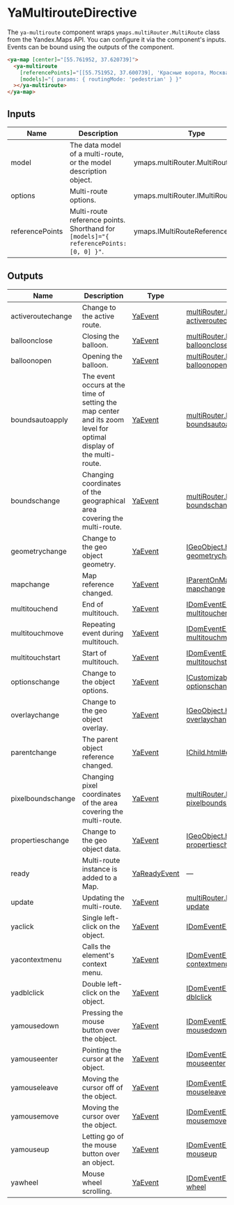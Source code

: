 # YaMultirouteDirective


The `ya-multiroute` component wraps `ymaps.multiRouter.MultiRoute` class from the Yandex.Maps API.
You can configure it via the component's inputs.
Events can be bound using the outputs of the component.

```html
<ya-map [center]="[55.761952, 37.620739]">
  <ya-multiroute
    [referencePoints]="[[55.751952, 37.600739], 'Красные ворота, Москва']"
    [models]="{ params: { routingMode: 'pedestrian' } }"
  ></ya-multiroute>
</ya-map>
```




## Inputs
| Name            | Description                                                                               | Type                                                                                       | API Reference                                                                                                                                                                                  |
| --------------- | ----------------------------------------------------------------------------------------- | ------------------------------------------------------------------------------------------ | ---------------------------------------------------------------------------------------------------------------------------------------------------------------------------------------------- |
| model           |   The data model of a multi-route, or the model description object.                       | ymaps.multiRouter.MultiRouteModel | Optional<ymaps.IMultiRouteModelJson | referencePoints> | [multiRouter.MultiRoute.html#multiRouter.MultiRoute__param-model](https://yandex.com/dev/maps/jsapi/doc/2.1/ref/reference/multiRouter.MultiRoute.html#multiRouter.MultiRoute__param-model)     |
| options         |   Multi-route options.                                                                    | ymaps.multiRouter.IMultiRouteOptions                                                       | [multiRouter.MultiRoute.html#multiRouter.MultiRoute__param-options](https://yandex.com/dev/maps/jsapi/doc/2.1/ref/reference/multiRouter.MultiRoute.html#multiRouter.MultiRoute__param-options) |
| referencePoints |   Multi-route reference points. Shorthand for `[models]="{ referencePoints: [0, 0] }"`.   | ymaps.IMultiRouteReferencePoint[]                                                          | [IMultiRouteReferencePoint.html](https://yandex.com/dev/maps/jsapi/doc/2.1/ref/reference/IMultiRouteReferencePoint.html)                                                                       |

## Outputs
| Name              | Description                                                                                                           | Type                                    | API Reference                                                                                                                                                                                  |
| ----------------- | --------------------------------------------------------------------------------------------------------------------- | --------------------------------------- | ---------------------------------------------------------------------------------------------------------------------------------------------------------------------------------------------- |
| activeroutechange |   Change to the active route.                                                                                         | [YaEvent](interfaces/YaEvent)           | [multiRouter.MultiRoute.html#event_detail__event-activeroutechange](https://yandex.com/dev/maps/jsapi/doc/2.1/ref/reference/multiRouter.MultiRoute.html#event_detail__event-activeroutechange) |
| balloonclose      |   Closing the balloon.                                                                                                | [YaEvent](interfaces/YaEvent)           | [multiRouter.MultiRoute.html#event_detail__event-balloonclose](https://yandex.com/dev/maps/jsapi/doc/2.1/ref/reference/multiRouter.MultiRoute.html#event_detail__event-balloonclose)           |
| balloonopen       |   Opening the balloon.                                                                                                | [YaEvent](interfaces/YaEvent)           | [multiRouter.MultiRoute.html#event_detail__event-balloonopen](https://yandex.com/dev/maps/jsapi/doc/2.1/ref/reference/multiRouter.MultiRoute.html#event_detail__event-balloonopen)             |
| boundsautoapply   |   The event occurs at the time of setting the map center and its zoom level for optimal display of the multi-route.   | [YaEvent](interfaces/YaEvent)           | [multiRouter.MultiRoute.html#event_detail__event-boundsautoapply](https://yandex.com/dev/maps/jsapi/doc/2.1/ref/reference/multiRouter.MultiRoute.html#event_detail__event-boundsautoapply)     |
| boundschange      |   Changing coordinates of the geographical area covering the multi-route.                                             | [YaEvent](interfaces/YaEvent)           | [multiRouter.MultiRoute.html#event_detail__event-boundschange](https://yandex.com/dev/maps/jsapi/doc/2.1/ref/reference/multiRouter.MultiRoute.html#event_detail__event-boundschange)           |
| geometrychange    |   Change to the geo object geometry.                                                                                  | [YaEvent](interfaces/YaEvent)           | [IGeoObject.html#event_detail__event-geometrychange](https://yandex.com/dev/maps/jsapi/doc/2.1/ref/reference/IGeoObject.html#event_detail__event-geometrychange)                               |
| mapchange         |   Map reference changed.                                                                                              | [YaEvent](interfaces/YaEvent)           | [IParentOnMap.html#event_detail__event-mapchange](https://yandex.com/dev/maps/jsapi/doc/2.1/ref/reference/IParentOnMap.html#event_detail__event-mapchange)                                     |
| multitouchend     |   End of multitouch.                                                                                                  | [YaEvent](interfaces/YaEvent)           | [IDomEventEmitter.html#event_detail__event-multitouchend](https://yandex.com/dev/maps/jsapi/doc/2.1/ref/reference/IDomEventEmitter.html#event_detail__event-multitouchend)                     |
| multitouchmove    |   Repeating event during multitouch.                                                                                  | [YaEvent](interfaces/YaEvent)           | [IDomEventEmitter.html#event_detail__event-multitouchmove](https://yandex.com/dev/maps/jsapi/doc/2.1/ref/reference/IDomEventEmitter.html#event_detail__event-multitouchmove)                   |
| multitouchstart   |   Start of multitouch.                                                                                                | [YaEvent](interfaces/YaEvent)           | [IDomEventEmitter.html#event_detail__event-multitouchstart](https://yandex.com/dev/maps/jsapi/doc/2.1/ref/reference/IDomEventEmitter.html#event_detail__event-multitouchstart)                 |
| optionschange     |   Change to the object options.                                                                                       | [YaEvent](interfaces/YaEvent)           | [ICustomizable.html#event_detail__event-optionschange](https://yandex.com/dev/maps/jsapi/doc/2.1/ref/reference/ICustomizable.html#event_detail__event-optionschange)                           |
| overlaychange     |   Change to the geo object overlay.                                                                                   | [YaEvent](interfaces/YaEvent)           | [IGeoObject.html#event_detail__event-overlaychange](https://yandex.com/dev/maps/jsapi/doc/2.1/ref/reference/IGeoObject.html#event_detail__event-overlaychange)                                 |
| parentchange      |   The parent object reference changed.                                                                                | [YaEvent](interfaces/YaEvent)           | [IChild.html#event_detail__event-parentchange](https://yandex.com/dev/maps/jsapi/doc/2.1/ref/reference/IChild.html#event_detail__event-parentchange)                                           |
| pixelboundschange |   Changing pixel coordinates of the area covering the multi-route.                                                    | [YaEvent](interfaces/YaEvent)           | [multiRouter.MultiRoute.html#event_detail__event-pixelboundschange](https://yandex.com/dev/maps/jsapi/doc/2.1/ref/reference/multiRouter.MultiRoute.html#event_detail__event-pixelboundschange) |
| propertieschange  |   Change to the geo object data.                                                                                      | [YaEvent](interfaces/YaEvent)           | [IGeoObject.html#event_detail__event-propertieschange](https://yandex.com/dev/maps/jsapi/doc/2.1/ref/reference/IGeoObject.html#event_detail__event-propertieschange)                           |
| ready             |   Multi-route instance is added to a Map.                                                                             | [YaReadyEvent](interfaces/YaReadyEvent) | —                                                                                                                                                                                              |
| update            |   Updating the multi-route.                                                                                           | [YaEvent](interfaces/YaEvent)           | [multiRouter.MultiRoute.html#event_detail__event-update](https://yandex.com/dev/maps/jsapi/doc/2.1/ref/reference/multiRouter.MultiRoute.html#event_detail__event-update)                       |
| yaclick           |   Single left-click on the object.                                                                                    | [YaEvent](interfaces/YaEvent)           | [IDomEventEmitter.html#event_detail__event-click](https://yandex.com/dev/maps/jsapi/doc/2.1/ref/reference/IDomEventEmitter.html#event_detail__event-click)                                     |
| yacontextmenu     |   Calls the element's context menu.                                                                                   | [YaEvent](interfaces/YaEvent)           | [IDomEventEmitter.html#event_detail__event-contextmenu](https://yandex.com/dev/maps/jsapi/doc/2.1/ref/reference/IDomEventEmitter.html#event_detail__event-contextmenu)                         |
| yadblclick        |   Double left-click on the object.                                                                                    | [YaEvent](interfaces/YaEvent)           | [IDomEventEmitter.html#event_detail__event-dblclick](https://yandex.com/dev/maps/jsapi/doc/2.1/ref/reference/IDomEventEmitter.html#event_detail__event-dblclick)                               |
| yamousedown       |   Pressing the mouse button over the object.                                                                          | [YaEvent](interfaces/YaEvent)           | [IDomEventEmitter.html#event_detail__event-mousedown](https://yandex.com/dev/maps/jsapi/doc/2.1/ref/reference/IDomEventEmitter.html#event_detail__event-mousedown)                             |
| yamouseenter      |   Pointing the cursor at the object.                                                                                  | [YaEvent](interfaces/YaEvent)           | [IDomEventEmitter.html#event_detail__event-mouseenter](https://yandex.com/dev/maps/jsapi/doc/2.1/ref/reference/IDomEventEmitter.html#event_detail__event-mouseenter)                           |
| yamouseleave      |   Moving the cursor off of the object.                                                                                | [YaEvent](interfaces/YaEvent)           | [IDomEventEmitter.html#event_detail__event-mouseleave](https://yandex.com/dev/maps/jsapi/doc/2.1/ref/reference/IDomEventEmitter.html#event_detail__event-mouseleave)                           |
| yamousemove       |   Moving the cursor over the object.                                                                                  | [YaEvent](interfaces/YaEvent)           | [IDomEventEmitter.html#event_detail__event-mousemove](https://yandex.com/dev/maps/jsapi/doc/2.1/ref/reference/IDomEventEmitter.html#event_detail__event-mousemove)                             |
| yamouseup         |   Letting go of the mouse button over an object.                                                                      | [YaEvent](interfaces/YaEvent)           | [IDomEventEmitter.html#event_detail__event-mouseup](https://yandex.com/dev/maps/jsapi/doc/2.1/ref/reference/IDomEventEmitter.html#event_detail__event-mouseup)                                 |
| yawheel           |   Mouse wheel scrolling.                                                                                              | [YaEvent](interfaces/YaEvent)           | [IDomEventEmitter.html#event_detail__event-wheel](https://yandex.com/dev/maps/jsapi/doc/2.1/ref/reference/IDomEventEmitter.html#event_detail__event-wheel)                                     |